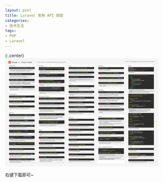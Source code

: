 ```yaml
---
layout: post
title: Laravel 常用 API 简图
categories:
- 技术生活
tags:
- PHP
- Laravel
---
```


{:.center}
[![](/uploadfile/201407/20/laravel-cheat-sheet-A4-webpreview.jpg)](/uploadfile/201407/laravel-cheat-sheet-A4-webpreview.jpg)

右键下载即可~